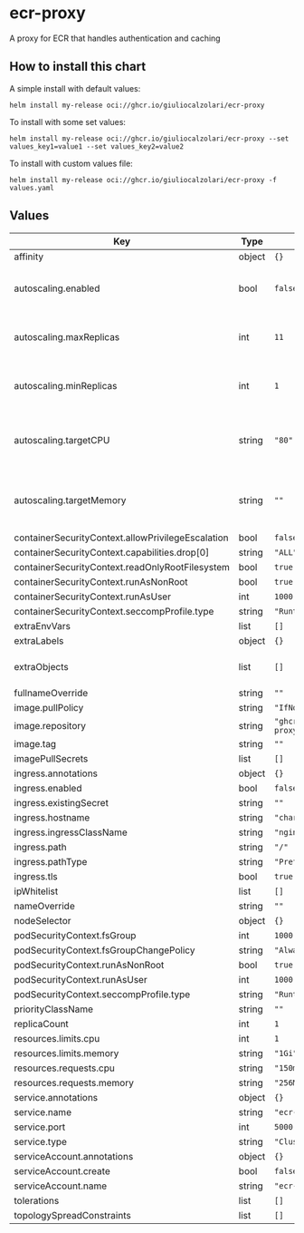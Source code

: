 # ecr-proxy

A proxy for ECR that handles authentication and caching

## How to install this chart

A simple install with default values:

```console
helm install my-release oci://ghcr.io/giuliocalzolari/ecr-proxy
```

To install with some set values:

```console
helm install my-release oci://ghcr.io/giuliocalzolari/ecr-proxy --set values_key1=value1 --set values_key2=value2
```

To install with custom values file:

```console
helm install my-release oci://ghcr.io/giuliocalzolari/ecr-proxy -f values.yaml
```

## Values

| Key | Type | Default | Description |
|-----|------|---------|-------------|
| affinity | object | `{}` |  |
| autoscaling.enabled | bool | `false` | Enable replica autoscaling settings |
| autoscaling.maxReplicas | int | `11` | Maximum replicas for the pod autoscaling |
| autoscaling.minReplicas | int | `1` | Minimum replicas for the pod autoscaling |
| autoscaling.targetCPU | string | `"80"` | Percentage of CPU to consider when autoscaling |
| autoscaling.targetMemory | string | `""` | Percentage of Memory to consider when autoscaling |
| containerSecurityContext.allowPrivilegeEscalation | bool | `false` |  |
| containerSecurityContext.capabilities.drop[0] | string | `"ALL"` |  |
| containerSecurityContext.readOnlyRootFilesystem | bool | `true` |  |
| containerSecurityContext.runAsNonRoot | bool | `true` |  |
| containerSecurityContext.runAsUser | int | `1000` |  |
| containerSecurityContext.seccompProfile.type | string | `"RuntimeDefault"` |  |
| extraEnvVars | list | `[]` |  |
| extraLabels | object | `{}` |  |
| extraObjects | list | `[]` | Additional objects to deploy |
| fullnameOverride | string | `""` |  |
| image.pullPolicy | string | `"IfNotPresent"` |  |
| image.repository | string | `"ghcr.io/giuliocalzolari/ecr-proxy-go"` |  |
| image.tag | string | `""` |  |
| imagePullSecrets | list | `[]` |  |
| ingress.annotations | object | `{}` |  |
| ingress.enabled | bool | `false` |  |
| ingress.existingSecret | string | `""` |  |
| ingress.hostname | string | `"chart-example.local"` |  |
| ingress.ingressClassName | string | `"nginx"` |  |
| ingress.path | string | `"/"` |  |
| ingress.pathType | string | `"Prefix"` |  |
| ingress.tls | bool | `true` |  |
| ipWhitelist | list | `[]` |  |
| nameOverride | string | `""` |  |
| nodeSelector | object | `{}` |  |
| podSecurityContext.fsGroup | int | `1000` |  |
| podSecurityContext.fsGroupChangePolicy | string | `"Always"` |  |
| podSecurityContext.runAsNonRoot | bool | `true` |  |
| podSecurityContext.runAsUser | int | `1000` |  |
| podSecurityContext.seccompProfile.type | string | `"RuntimeDefault"` |  |
| priorityClassName | string | `""` |  |
| replicaCount | int | `1` |  |
| resources.limits.cpu | int | `1` |  |
| resources.limits.memory | string | `"1Gi"` |  |
| resources.requests.cpu | string | `"150m"` |  |
| resources.requests.memory | string | `"256Mi"` |  |
| service.annotations | object | `{}` |  |
| service.name | string | `"ecr-proxy"` |  |
| service.port | int | `5000` |  |
| service.type | string | `"ClusterIP"` |  |
| serviceAccount.annotations | object | `{}` |  |
| serviceAccount.create | bool | `false` |  |
| serviceAccount.name | string | `"ecr-proxy"` |  |
| tolerations | list | `[]` |  |
| topologySpreadConstraints | list | `[]` |  |

